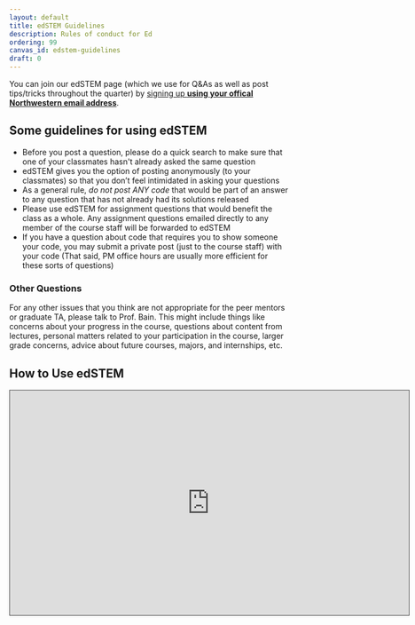 ```yaml
---
layout: default
title: edSTEM Guidelines
description: Rules of conduct for Ed
ordering: 99
canvas_id: edstem-guidelines
draft: 0
---
```


You can join our edSTEM page (which we use for Q&As as well as post tips/tricks throughout the quarter) by [signing up **using your offical Northwestern email address**](https://edstem.org/us/join/pFx2Ru).

## Some guidelines for using edSTEM
* Before you post a question, please do a quick search to make sure that one of your classmates hasn't already asked the same question
* edSTEM gives you the option of posting anonymously (to your classmates) so that you don’t feel intimidated in asking your questions
* As a general rule, *do not post ANY code* that would be part of an answer to any question that has not already had its solutions released
* Please use edSTEM for assignment questions that would benefit the class as a whole. Any assignment questions emailed directly to any member of the course staff will be forwarded to edSTEM
* If you have a question about code that requires you to show someone your code, you may submit a private post (just to the course staff) with your code (That said, PM office hours are usually more efficient for these sorts of questions)

### Other Questions
For any other issues that you think are not appropriate for the peer mentors or graduate TA, please talk to Prof. Bain. This might include things like concerns about your progress in the course, questions about content from lectures, personal matters related to your participation in the course, larger grade concerns, advice about future courses, majors, and internships, etc.

## How to Use edSTEM

<iframe src="https://northwestern.hosted.panopto.com/Panopto/Pages/Embed.aspx?id=09f059be-98da-4d92-9a9c-b083000c76cf&autoplay=false&offerviewer=true&showtitle=true&showbrand=true&captions=true&interactivity=all" height="405" width="720" style="border: 1px solid #464646;" allowfullscreen allow="autoplay" aria-label="Panopto Embedded Video Player"></iframe>